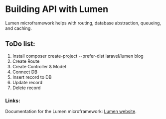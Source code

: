 # Building API with Lumen

Lumen microframework helps with routing, database abstraction, queueing, and caching.


## ToDo list:

1. Install
composer create-project --prefer-dist laravel/lumen blog
2. Create Route
3. Create Controller & Model
4. Connect DB
5. Insert record to DB
6. Update record
7. Delete record





### Links:

Documentation for the Lumen microframework: [Lumen website](https://lumen.laravel.com/docs).